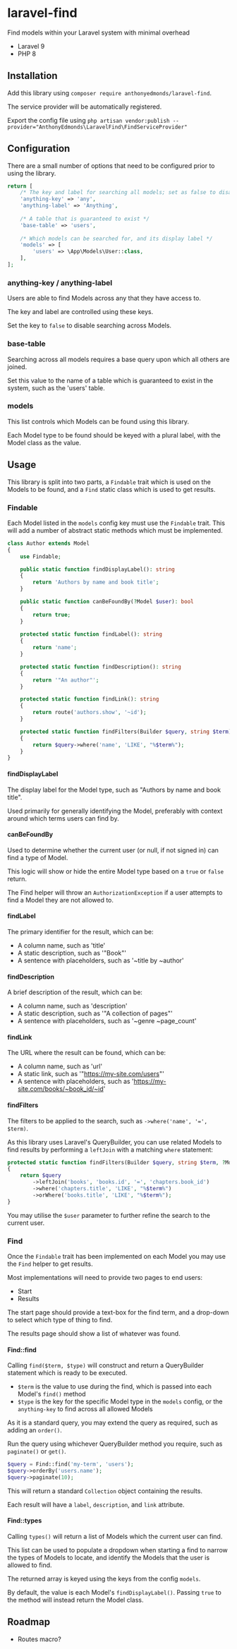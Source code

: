 # laravel-find
Find models within your Laravel system with minimal overhead

* Laravel 9
* PHP 8

## Installation

Add this library using `composer require anthonyedmonds/laravel-find`.

The service provider will be automatically registered.

Export the config file using `php artisan vendor:publish --provider="AnthonyEdmonds\LaravelFind\FindServiceProvider"`

## Configuration

There are a small number of options that need to be configured prior to using the library.

```php
return [
    /* The key and label for searching all models; set as false to disable */
    'anything-key' => 'any',
    'anything-label' => 'Anything',
    
    /* A table that is guaranteed to exist */
    'base-table' => 'users',
    
    /* Which models can be searched for, and its display label */
    'models' => [
        'users' => \App\Models\User::class,
    ],
];
```

### anything-key / anything-label

Users are able to find Models across any that they have access to.

The key and label are controlled using these keys.

Set the key to `false` to disable searching across Models.

### base-table

Searching across all models requires a base query upon which all others are joined.

Set this value to the name of a table which is guaranteed to exist in the system, such as the 'users' table.

### models

This list controls which Models can be found using this library.

Each Model type to be found should be keyed with a plural label, with the Model class as the value.

## Usage

This library is split into two parts, a `Findable` trait which is used on the Models to be found, and a `Find` static class which is used to get results.

### Findable

Each Model listed in the `models` config key must use the `Findable` trait. This will add a number of abstract static methods which must be implemented.

```php
class Author extends Model
{
    use Findable;

    public static function findDisplayLabel(): string
    {
        return 'Authors by name and book title';
    }

    public static function canBeFoundBy(?Model $user): bool
    {
        return true;
    }
    
    protected static function findLabel(): string
    {
        return 'name';
    }

    protected static function findDescription(): string
    {
        return '"An author"';
    }

    protected static function findLink(): string
    {
        return route('authors.show', '~id');
    }

    protected static function findFilters(Builder $query, string $term): Builder
    {
        return $query->where('name', 'LIKE', "%$term%");
    }
}
```

#### findDisplayLabel

The display label for the Model type, such as "Authors by name and book title".

Used primarily for generally identifying the Model, preferably with context around which terms users can find by.

#### canBeFoundBy

Used to determine whether the current user (or null, if not signed in) can find a type of Model.

This logic will show or hide the entire Model type based on a `true` or `false` return.

The Find helper will throw an `AuthorizationException` if a user attempts to find a Model they are not allowed to. 

#### findLabel

The primary identifier for the result, which can be:

* A column name, such as 'title'
* A static description, such as '"Book"'
* A sentence with placeholders, such as '~title by ~author'

#### findDescription

A brief description of the result, which can be:

* A column name, such as 'description'
* A static description, such as '"A collection of pages"'
* A sentence with placeholders, such as '~genre ~page_count'

#### findLink

The URL where the result can be found, which can be:

* A column name, such as 'url'
* A static link, such as '"https://my-site.com/users"'
* A sentence with placeholders, such as 'https://my-site.com/books/~book_id/~id'

#### findFilters

The filters to be applied to the search, such as `->where('name', '=', $term)`.

As this library uses Laravel's QueryBuilder, you can use related Models to find results by performing a `leftJoin` with a matching `where` statement:

```php
protected static function findFilters(Builder $query, string $term, ?Model $user = null): Builder
{
    return $query
        ->leftJoin('books', 'books.id', '=', 'chapters.book_id')
        ->where('chapters.title', 'LIKE', "%$term%")
        ->orWhere('books.title', 'LIKE', "%$term%");
}
```

You may utilise the `$user` parameter to further refine the search to the current user.

### Find

Once the `Findable` trait has been implemented on each Model you may use the `Find` helper to get results.

Most implementations will need to provide two pages to end users:

* Start
* Results

The start page should provide a text-box for the find term, and a drop-down to select which type of thing to find.

The results page should show a list of whatever was found.

#### Find::find

Calling `find($term, $type)` will construct and return a QueryBuilder statement which is ready to be executed.

* `$term` is the value to use during the find, which is passed into each Model's `find()` method
* `$type` is the key for the specific Model type in the `models` config, or the `anything-key` to find across all allowed Models

As it is a standard query, you may extend the query as required, such as adding an `order()`.

Run the query using whichever QueryBuilder method you require, such as `paginate()` or `get()`.

```php
$query = Find::find('my-term', 'users');
$query->orderBy('users.name');
$query->paginate(10);
```

This will return a standard `Collection` object containing the results.

Each result will have a `label`, `description`, and `link` attribute.

#### Find::types

Calling `types()` will return a list of Models which the current user can find.

This list can be used to populate a dropdown when starting a find to narrow the types of Models to locate, and identify the Models that the user is allowed to find.

The returned array is keyed using the keys from the config `models`.

By default, the value is each Model's `findDisplayLabel()`. Passing `true` to the method will instead return the Model class. 

## Roadmap

* Routes macro?
